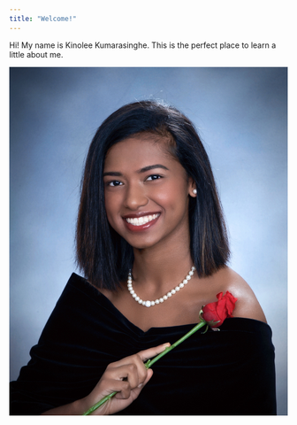 ```yaml
---
title: "Welcome!"
---
```


Hi! My name is Kinolee Kumarasinghe. This is the perfect place to learn a little about me. 

![](/assets/csp_pic.jpg)

